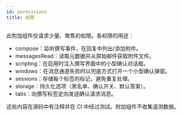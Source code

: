 ```yaml
---
id: permissions
title: 权限
---
```


此附加组件仅请求少量、聚焦的权限。各权限的用途：

- compose：监听撰写事件，在回复中列出/添加附件。
- messagesRead：读取元数据并从原始邮件获取附件文件。
- scripting：在启用时注入撰写界面中的小型确认对话框。
- windows：在消息通道失败时以兜底方式打开一个小型确认弹窗。
- sessions：存储每个标签的标记，避免重复处理。
- storage：持久化选项（黑名单、确认开关、默认答案）。
- tabs：向撰写标签定向发送确认请求消息。

这些内容在源码中有注释并在 CI 中经过测试。附加组件不收集遥测数据。

